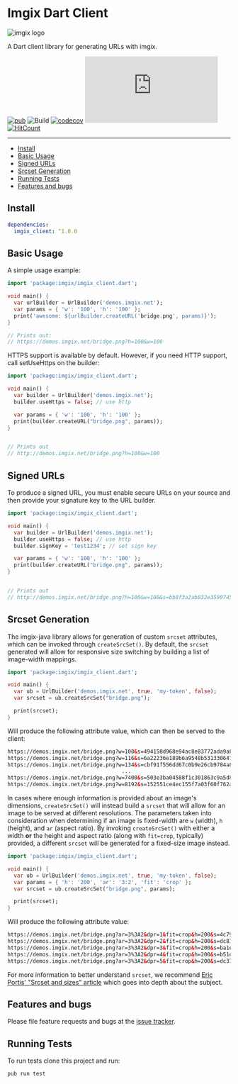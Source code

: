 # Imgix Dart Client

<!-- ix-docs-ignore -->
![imgix logo](https://assets.imgix.net/sdk-imgix-logo.svg)

A Dart client library for generating URLs with imgix.

[![pub](https://badgen.net/pub/v/imgix_client)](https://pub.dev/packages/imgix_client)
![Build](https://github.com/amondnet/imgix.dart/workflows/Build/badge.svg?branch=master)
[![codecov](https://codecov.io/gh/amondnet/imgix.dart/branch/master/graph/badge.svg)](https://codecov.io/gh/amondnet/imgix.dart)
[![License](https://img.shields.io/github/license/amondnet/imgix.dart)](https://github.com/amondnet/imgix.dart/blob/master/LICENSE)
[![HitCount](http://hits.dwyl.com/amondnet/imgix_client.svg)](http://hits.dwyl.com/amondnet/imgix_client)

---
- [Install](#install)
- [Basic Usage](#basic-usage)
- [Signed URLs](#signed-urls)
- [Srcset Generation](#srcset-generation)
- [Running Tests](#running-tests)
- [Features and bugs](#features-and-bugs)

## Install

```yaml
dependencies:
  imgix_client: ^1.0.0
```

## Basic Usage

A simple usage example:

```dart
import 'package:imgix/imgix_client.dart';

void main() {
  var urlBuilder = UrlBuilder('demos.imgix.net');
  var params = { 'w': '100', 'h': '100' };
  print('awesome: ${urlBuilder.createURL('bridge.png', params)}');
}

// Prints out:
// https://demos.imgix.net/bridge.png?h=100&w=100
```

HTTPS support is available by default. However, if you need HTTP support, call setUseHttps on the builder:

```dart
import 'package:imgix/imgix_client.dart';

void main() {
  var builder = UrlBuilder('demos.imgix.net');
  builder.useHttps = false; // use http

  var params = { 'w': '100', 'h': '100' };
  print(builder.createURL("bridge.png", params));
}


// Prints out
// http://demos.imgix.net/bridge.png?h=100&w=100
```

## Signed URLs

To produce a signed URL, you must enable secure URLs on your source and then
provide your signature key to the URL builder.

```dart
import 'package:imgix/imgix_client.dart';

void main() {
  var builder = UrlBuilder('demos.imgix.net');
  builder.useHttps = false; // use http
  builder.signKey = 'test1234'; // set sign key

  var params = { 'w': '100', 'h': '100' };
  print(builder.createURL("bridge.png", params));
}


// Prints out
// http://demos.imgix.net/bridge.png?h=100&w=100&s=bb8f3a2ab832e35997456823272103a4
```

## Srcset Generation

The imgix-java library allows for generation of custom `srcset` attributes, which can be invoked through `createSrcSet()`. By default, the `srcset` generated will allow for responsive size switching by building a list of image-width mappings.

```dart
import 'package:imgix/imgix_client.dart';

void main() {
  var ub = UrlBuilder('demos.imgix.net', true, 'my-token', false);
  var srcset = ub.createSrcSet("bridge.png");

  print(srcset);
}
```

Will produce the following attribute value, which can then be served to the client:

```html
https://demos.imgix.net/bridge.png?w=100&s=494158d968e94ac8e83772ada9a83ad1 100w,
https://demos.imgix.net/bridge.png?w=116&s=6a22236e189b6a9548b531330647ffa7 116w,
https://demos.imgix.net/bridge.png?w=134&s=cbf91f556dd67c0b9e26cb9784a83794 134w,
                                    ...
https://demos.imgix.net/bridge.png?w=7400&s=503e3ba04588f1c301863c9a5d84fe91 7400w,
https://demos.imgix.net/bridge.png?w=8192&s=152551ce4ec155f7a03f60f762a1ca33 8192w
```
In cases where enough information is provided about an image's dimensions, `createSrcSet()` will instead build a `srcset` that will allow for an image to be served at different resolutions. The parameters taken into consideration when determining if an image is fixed-width are `w` (width), `h` (height), and `ar` (aspect ratio). By invoking `createSrcSet()` with either a width **or** the height and aspect ratio (along with `fit=crop`, typically) provided, a different `srcset` will be generated for a fixed-size image instead.

```dart
import 'package:imgix/imgix_client.dart';

void main() {
  var ub = UrlBuilder('demos.imgix.net', true, 'my-token', false);
  var params = { 'h': '200', 'ar': '3:2', 'fit': 'crop' };
  var srcset = ub.createSrcSet("bridge.png", params);

  print(srcset);
}
```

Will produce the following attribute value:

```html
https://demos.imgix.net/bridge.png?ar=3%3A2&dpr=1&fit=crop&h=200&s=4c79373f535df7e2594a8f6622ec6631 1x,
https://demos.imgix.net/bridge.png?ar=3%3A2&dpr=2&fit=crop&h=200&s=dc818ae4522494f2f750651304a4d825 2x,
https://demos.imgix.net/bridge.png?ar=3%3A2&dpr=3&fit=crop&h=200&s=ba1ec0cef6c77ff02330d40cc4dae932 3x,
https://demos.imgix.net/bridge.png?ar=3%3A2&dpr=4&fit=crop&h=200&s=b51e497d9461be62354c0ea12b6524fb 4x,
https://demos.imgix.net/bridge.png?ar=3%3A2&dpr=5&fit=crop&h=200&s=dc37c1fbee505d425ca8e3764b37f791 5x
```

For more information to better understand `srcset`, we recommend [Eric Portis' "Srcset and sizes" article](https://ericportis.com/posts/2014/srcset-sizes/) which goes into depth about the subject.


## Features and bugs

Please file feature requests and bugs at the [issue tracker][tracker].

[tracker]: https://github.com/amondnet/imgix.dart/issues


## Running Tests

To run tests clone this project and run:

```
pub run test
```
